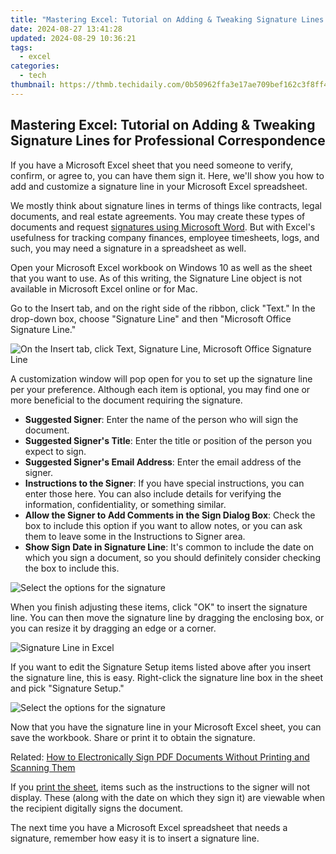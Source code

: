```yaml
---
title: "Mastering Excel: Tutorial on Adding & Tweaking Signature Lines for Professional Correspondence"
date: 2024-08-27 13:41:28
updated: 2024-08-29 10:36:21
tags:
  - excel
categories:
  - tech
thumbnail: https://thmb.techidaily.com/0b50962ffa3e17ae709bef162c3f8ff4d960cae116eaf3e790989364bc8da0ce.jpg
---
```


## Mastering Excel: Tutorial on Adding & Tweaking Signature Lines for Professional Correspondence

If you have a Microsoft Excel sheet that you need someone to verify, confirm, or agree to, you can have them sign it. Here, we'll show you how to add and customize a signature line in your Microsoft Excel spreadsheet.

 We mostly think about signature lines in terms of things like contracts, legal documents, and real estate agreements. You may create these types of documents and request [signatures using Microsoft Word](https://extra-hints.techidaily.com/2024-approved-charting-the-course-to-cash-how-much-does-pewdopeep-make/). But with Excel's usefulness for tracking company finances, employee timesheets, logs, and such, you may need a signature in a spreadsheet as well.

 Open your Microsoft Excel workbook on Windows 10 as well as the sheet that you want to use. As of this writing, the Signature Line object is not available in Microsoft Excel online or for Mac.

 Go to the Insert tab, and on the right side of the ribbon, click "Text." In the drop-down box, choose "Signature Line" and then "Microsoft Office Signature Line."

![On the Insert tab, click Text, Signature Line, Microsoft Office Signature Line](https://static1.howtogeekimages.com/wordpress/wp-content/uploads/2021/03/AddMSOfficeSignatureLineExcel.png) 

 A customization window will pop open for you to set up the signature line per your preference. Although each item is optional, you may find one or more beneficial to the document requiring the signature.

* **Suggested Signer**: Enter the name of the person who will sign the document.
* **Suggested Signer's Title**: Enter the title or position of the person you expect to sign.
* **Suggested Signer's Email Address**: Enter the email address of the signer.
* **Instructions to the Signer**: If you have special instructions, you can enter those here. You can also include details for verifying the information, confidentiality, or something similar.
* **Allow the Signer to Add Comments in the Sign Dialog Box**: Check the box to include this option if you want to allow notes, or you can ask them to leave some in the Instructions to Signer area.
* **Show Sign Date in Signature Line**: It's common to include the date on which you sign a document, so you should definitely consider checking the box to include this.

![Select the options for the signature](https://static1.howtogeekimages.com/wordpress/wp-content/uploads/2021/03/SignatureLineSetupExcel.png) 

 When you finish adjusting these items, click "OK" to insert the signature line. You can then move the signature line by dragging the enclosing box, or you can resize it by dragging an edge or a corner.

![Signature Line in Excel](https://static1.howtogeekimages.com/wordpress/wp-content/uploads/2021/03/SignatureLineExcel.png) 

 If you want to edit the Signature Setup items listed above after you insert the signature line, this is easy. Right-click the signature line box in the sheet and pick "Signature Setup."

![Select the options for the signature](https://static1.howtogeekimages.com/wordpress/wp-content/uploads/2021/03/SignatureLineSetupExcel.png) 

 Now that you have the signature line in your Microsoft Excel sheet, you can save the workbook. Share or print it to obtain the signature.

Related: [How to Electronically Sign PDF Documents Without Printing and Scanning Them](https://android-location-track.techidaily.com/how-do-i-stop-someone-from-tracking-my-realme-narzo-n53-drfone-by-drfone-virtual-android/) 

 If you [print the sheet](https://some-guidance.techidaily.com/updated-tuning-into-emotion-background-melodies-in-film/), items such as the instructions to the signer will not display. These (along with the date on which they sign it) are viewable when the recipient digitally signs the document.

 The next time you have a Microsoft Excel spreadsheet that needs a signature, remember how easy it is to insert a signature line.

<ins class="adsbygoogle"
     style="display:block"
     data-ad-format="autorelaxed"
     data-ad-client="ca-pub-7571918770474297"
     data-ad-slot="1223367746"></ins>



<ins class="adsbygoogle"
     style="display:block"
     data-ad-client="ca-pub-7571918770474297"
     data-ad-slot="8358498916"
     data-ad-format="auto"
     data-full-width-responsive="true"></ins>
